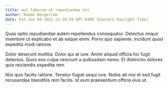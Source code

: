 ```yaml
---
title: aut laborum ut repudiandae est
author: Roman Bergstrom
date: Sat Jun 04 2022 21:18:59 GMT-0400 (Eastern Daylight Time)
---
```

Quas optio repudiandae autem repellendus consequatur. Delectus neque inventore ut explicabo et ab eaque enim. Porro quo sapiente. Incidunt quod expedita modi ratione.

 Dolor deserunt mollitia. Dolor qui at iure. Animi aliquid officia hic fugit delectus. Quos eos culpa nesciunt a quibusdam nemo. Et distinctio dolores quis reiciendis expedita rem.

 Nisi quis facilis ratione. Tenetur fugiat sequi iure. Nobis ab nisi et sed fugit recusandae blanditiis rem facilis. Id eum praesentium officia eius ut.